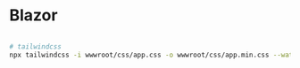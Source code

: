 # Blazor

```bash

# tailwindcss
npx tailwindcss -i wwwroot/css/app.css -o wwwroot/css/app.min.css --watch

```
